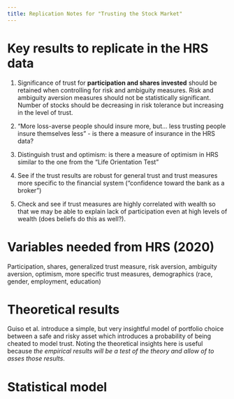 ```yaml
---
title: Replication Notes for "Trusting the Stock Market"
---
```


# Key results to replicate in the HRS data

1. Significance of trust for **participation and shares invested** should be retained when controlling for risk and ambiguity measures. Risk and ambiguity aversion measures should not be statistically significant. Number of stocks should be decreasing in risk tolerance but increasing in the level of trust.

2. “More loss-averse people should insure more, but… less trusting people insure themselves less” - is there a measure of insurance in the HRS data?

3. Distinguish trust and optimism: is there a measure of optimism in HRS similar to the one from the “Life Orientation Test”

4. See if the trust results are robust for general trust and trust measures more specific to the financial system (“confidence toward the bank as a broker”)

5. Check and see if trust measures are highly correlated with wealth so that we may be able to explain lack of participation even at high levels of wealth (does beliefs do this as well?). 

# Variables needed from HRS (2020)

Participation, shares, generalized trust measure, risk aversion, ambiguity aversion, optimism, more specific trust measures, demographics (race, gender, employment, education)

# Theoretical results 

Guiso et al. introduce a simple, but very insightful model of portfolio choice between a safe and risky asset which introduces a probability of being cheated to model trust. Noting the theoretical insights here is useful because *the empirical results will be a test of the theory and allow of to asses those results*.

# Statistical model

